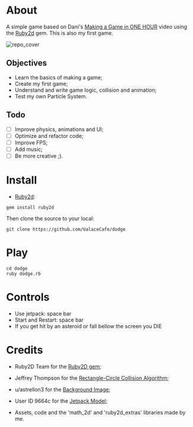 # About

A simple game based on Dani's [Making a Game in ONE HOUR](https://www.youtube.com/watch?v=EGBvvlgbJVM) video using the [Ruby2d](http://www.ruby2d.com/) gem. 
This is also my first game.

![repo_cover](https://i.imgur.com/tsGuU8B.png=100x200)

## Objectives

- Learn the basics of making a game;
- Create my first game;
- Understand and write game logic, collision and animation;
- Test my own Particle System.

## Todo

- [ ] Improve physics, animations and UI;
- [ ] Optimize and refactor code;
- [ ] Improve FPS;
- [ ] Add music;
- [ ] Be more creative ;).

# Install

* [Ruby2d](https://github.com/ruby2d/ruby2d):

```
gem install ruby2d
```

Then clone the source to your local:

```
git clone https://github.com/UalaceCafe/dodge
```

# Play

```
cd dodge
ruby dodge.rb
```

# Controls

* Use jetpack: space bar
* Start and Restart: space bar
* If you get hit by an asteroid or fall bellow the screen you DIE

# Credits

- Ruby2D Team for the [Ruby2D gem](https://github.com/ruby2d/ruby2d);
<!-- - [Carlos Vagner](https://github.com/glitchysnitchy) for the game music; -->
- Jeffrey Thompson for the [Rectangle-Circle Collision Algorithm](http://www.jeffreythompson.org/collision-detection/circle-rect.php);
- u/astrellon3 for the [Background Image](https://www.reddit.com/r/PixelArt/comments/f1wg26/space_background);
- User ID 9664c for the [Jetpack Model](https://pixelartmaker.com/art/742278a96bb85eb);

- Assets, code and the 'math_2d' and 'ruby2d_extras' libraries made by me.